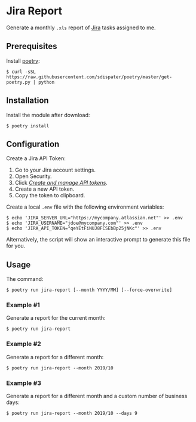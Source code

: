 # Jira Report

Generate a monthly `.xls` report of [Jira](https://jira.atlassian.com/) tasks assigned to me.

## Prerequisites

Install [poetry](https://poetry.eustace.io/):

```shell
$ curl -sSL https://raw.githubusercontent.com/sdispater/poetry/master/get-poetry.py | python
```

## Installation

Install the module after download:

```shell
$ poetry install
```

## Configuration

Create a Jira API Token:

1. Go to your Jira account settings.
2. Open Security.
3. Click *[Create and manage API tokens](https://id.atlassian.com/manage-profile/security/api-tokens)*.
4. Create a new API token.
5. Copy the token to clipboard.

Create a local `.env` file with the following environment variables:

```shell
$ echo 'JIRA_SERVER_URL="https://mycompany.atlassian.net"' >> .env
$ echo 'JIRA_USERNAME="jdoe@mycompany.com"' >> .env
$ echo 'JIRA_API_TOKEN="qeYEtFiNUJ8FCSEbBp25jNKc"' >> .env
```

Alternatively, the script will show an interactive prompt to generate this file for you. 

## Usage

The command:

```shell
$ poetry run jira-report [--month YYYY/MM] [--force-overwrite]
```

### Example #1

Generate a report for the current month:

```shell
$ poetry run jira-report
```

### Example #2

Generate a report for a different month:

```shell
$ poetry run jira-report --month 2019/10
```

### Example #3

Generate a report for a different month and a custom number of business days:

```shell
$ poetry run jira-report --month 2019/10 --days 9
```

